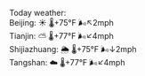 Today weather:  
Beijing: ☀️ 🌡️+75°F 🌬️↖2mph  
Tianjin: ⛅️  🌡️+77°F 🌬️↙4mph  
Shijiazhuang: 🌦 🌡️+75°F 🌬️↓2mph  
Tangshan: ☁️ 🌡️+77°F 🌬️↙4mph  

